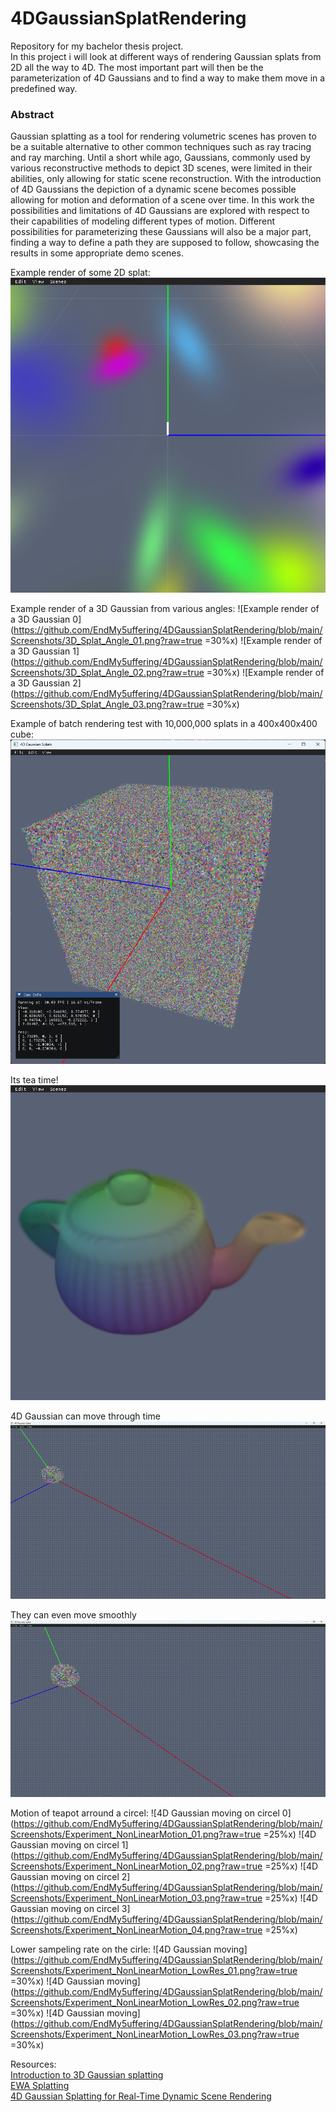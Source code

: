 # 4DGaussianSplatRendering
Repository for my bachelor thesis project.  
In this project i will look at different ways of rendering Gaussian splats from 2D all the way to 4D.
The most important part will then be the parameterization of 4D Gaussians and to find a way to make them move in a predefined way.

### Abstract
Gaussian splatting as a tool for rendering volumetric scenes has proven to be a suitable alternative to other common techniques such as ray tracing and ray marching. Until a short while ago, Gaussians, commonly used by various reconstructive methods to depict 3D scenes, were limited in their abilities, only allowing for static scene reconstruction. With the introduction of 4D Gaussians the depiction of a dynamic scene becomes possible allowing for motion and deformation of a scene over time. In this work the possibilities and limitations of 4D Gaussians are explored with respect to their capabilities of modeling different types of motion. Different possibilities for parameterizing these Gaussians will also be a major part, finding a way to define a path they are supposed to follow, showcasing the results in some appropriate demo scenes.

Example render of some 2D splat:  
![Example render of some splat](https://github.com/EndMy5uffering/4DGaussianSplatRendering/blob/main/Screenshots/2DSplatsOnScreen_01.png?raw=true)

Example render of a 3D Gaussian from various angles:
![Example render of a 3D Gaussian 0](https://github.com/EndMy5uffering/4DGaussianSplatRendering/blob/main/Screenshots/3D_Splat_Angle_01.png?raw=true =30%x) ![Example render of a 3D Gaussian 1](https://github.com/EndMy5uffering/4DGaussianSplatRendering/blob/main/Screenshots/3D_Splat_Angle_02.png?raw=true =30%x) ![Example render of a 3D Gaussian 2](https://github.com/EndMy5uffering/4DGaussianSplatRendering/blob/main/Screenshots/3D_Splat_Angle_03.png?raw=true =30%x)

Example of batch rendering test with 10,000,000 splats in a 400x400x400 cube:  
![Mass rendering test with 10000000 splats](https://github.com/EndMy5uffering/4DGaussianSplatRendering/blob/main/Screenshots/screenshot_05.png?raw=true)

Its tea time!
![4D Gaussian moving](https://github.com/EndMy5uffering/4DGaussianSplatRendering/blob/main/Screenshots/UtahTeapot.png?raw=true)

4D Gaussian can move through time
![4D Gaussian moving](https://github.com/EndMy5uffering/4DGaussianSplatRendering/blob/main/Screenshots/Splat4DTimeMotion.gif?raw=true)

They can even move smoothly
![4D Gaussian moving smooth](https://github.com/EndMy5uffering/4DGaussianSplatRendering/blob/main/Screenshots/Splat4DContinousMotion.gif?raw=true)

Motion of teapot arround a circel:
![4D Gaussian moving on circel 0](https://github.com/EndMy5uffering/4DGaussianSplatRendering/blob/main/Screenshots/Experiment_NonLinearMotion_01.png?raw=true =25%x) ![4D Gaussian moving on circel 1](https://github.com/EndMy5uffering/4DGaussianSplatRendering/blob/main/Screenshots/Experiment_NonLinearMotion_02.png?raw=true =25%x) ![4D Gaussian moving on circel 2](https://github.com/EndMy5uffering/4DGaussianSplatRendering/blob/main/Screenshots/Experiment_NonLinearMotion_03.png?raw=true =25%x) ![4D Gaussian moving on circel 3](https://github.com/EndMy5uffering/4DGaussianSplatRendering/blob/main/Screenshots/Experiment_NonLinearMotion_04.png?raw=true =25%x)

Lower sampeling rate on the cirle:
![4D Gaussian moving](https://github.com/EndMy5uffering/4DGaussianSplatRendering/blob/main/Screenshots/Experiment_NonLinearMotion_LowRes_01.png?raw=true =30%x) ![4D Gaussian moving](https://github.com/EndMy5uffering/4DGaussianSplatRendering/blob/main/Screenshots/Experiment_NonLinearMotion_LowRes_02.png?raw=true =30%x) ![4D Gaussian moving](https://github.com/EndMy5uffering/4DGaussianSplatRendering/blob/main/Screenshots/Experiment_NonLinearMotion_LowRes_03.png?raw=true =30%x) 

Resources:  
[Introduction to 3D Gaussian splatting](https://huggingface.co/blog/gaussian-splatting)  
[EWA Splatting](https://www.cs.umd.edu/~zwicker/publications/EWASplatting-TVCG02.pdf)  
[4D Gaussian Splatting for Real-Time Dynamic Scene Rendering](https://guanjunwu.github.io/4dgs/)  

